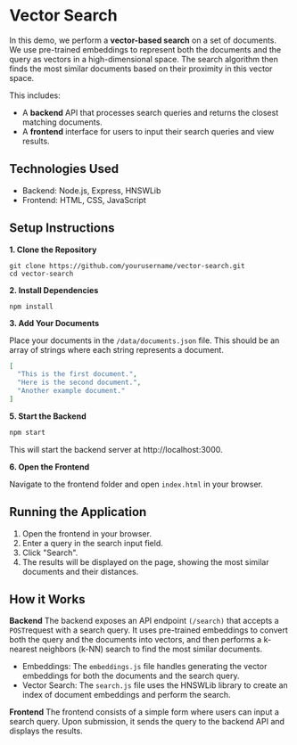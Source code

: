 # Vector Search
In this demo, we perform a **vector-based search** on a set of documents. We use pre-trained embeddings to represent both the documents and the query as vectors in a high-dimensional space. The search algorithm then finds the most similar documents based on their proximity in this vector space.

This includes:
- A **backend** API that processes search queries and returns the closest matching documents.
- A **frontend** interface for users to input their search queries and view results.

## Technologies Used
- Backend: Node.js, Express, HNSWLib
- Frontend: HTML, CSS, JavaScript

## Setup Instructions
**1. Clone the Repository** 
```
git clone https://github.com/yourusername/vector-search.git
cd vector-search
```

**2. Install Dependencies**
```
npm install
```

**3. Add Your Documents**

Place your documents in the `/data/documents.json` file. This should be an array of strings where each string represents a document.

```json
[
  "This is the first document.",
  "Here is the second document.",
  "Another example document."
]
```

**5. Start the Backend**
```bash
npm start
```
This will start the backend server at http://localhost:3000.

**6. Open the Frontend**

Navigate to the frontend folder and open `index.html` in your browser.

## Running the Application
1. Open the frontend in your browser.
2. Enter a query in the search input field.
3. Click "Search".
4. The results will be displayed on the page, showing the most similar documents and their distances.

## How it Works
**Backend**
The backend exposes an API endpoint `(/search)` that accepts a `POST`request with a search query. It uses pre-trained embeddings to convert both the query and the documents into vectors, and then performs a k-nearest neighbors (k-NN) search to find the most similar documents.

- Embeddings: The `embeddings.js` file handles generating the vector embeddings for both the documents and the search query.
- Vector Search: The `search.js` file uses the HNSWLib library to create an index of document embeddings and perform the search.

**Frontend**
The frontend consists of a simple form where users can input a search query. Upon submission, it sends the query to the backend API and displays the results.



